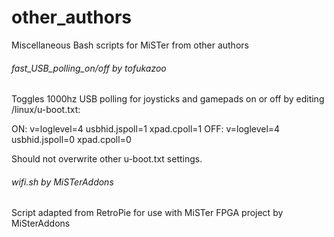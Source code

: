 # other_authors
Miscellaneous Bash scripts for MiSTer from other authors


###### fast_USB_polling_on/off by tofukazoo

Toggles 1000hz USB polling for joysticks and gamepads on or off by editing /linux/u-boot.txt:
   
   ON:  v=loglevel=4 usbhid.jspoll=1 xpad.cpoll=1
   OFF: v=loglevel=4 usbhid.jspoll=0 xpad.cpoll=0

Should not overwrite other u-boot.txt settings.

###### wifi.sh by MiSTerAddons

Script adapted from RetroPie for use with MiSTer FPGA project by MiSterAddons
